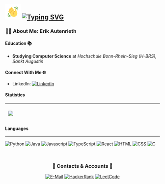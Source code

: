 ## <img src="wave.gif" width="50px"> [![Typing SVG](https://readme-typing-svg.herokuapp.com?color=%2336BCF7&size=21&lines=Hello+and+welcome+to+my+profile)](https://git.io/typing-svg)

### 👨‍💻 About Me: Erik Autenrieth

#### Education 📚
- **Studying Computer Science** at *Hochschule Bonn-Rhein-Sieg (H-BRS), Sankt Augustin*

#### Connect With Me 🌐
- LinkedIn: [![LinkedIn](https://img.shields.io/badge/-Erik_Autenrieth-blue?style=flat&logo=LinkedIn&logoColor=white)](https://www.linkedin.com/in/erik-autenrieth-b603a114a/)





#### Statistics 
___
<!--
<a href="https://github.com/Datamics-Webinar">
  <img align="center" src="https://github-readme-stats.vercel.app/api?username=mastercheef&show_icons=true&theme=dark" />
</a>
[![Top Langs](https://github-readme-stats.vercel.app/api/top-langs/?username=mastercheef&theme=dark)](https://github.com/mastercheef/github-readme-stats)
   <p align="center">
   <!-- https://github.com/anuraghazra/github-readme-stats#deploy-on-your-own-vercel-instance 


  
  <div style="display: flex; justify-content: center;">
  <div style="flex: 1; padding: 10px;">
    <a href="#">
      <img src="https://github-readme-stats.vercel.app/api?username=ErikAutenrieth&count_private=true&show_icons=true&theme=prussian">
    </a>
  </div>
 </div>
  -->
<div style="flex: 1; padding: 10px;">
    <a href="#">
      <img src="https://github-readme-stats.vercel.app/api/top-langs/?username=ErikAutenrieth&layout=compact&theme=prussian&langs_count=1000">
    </a>
  </div>

 



#### Languages
___
 
 
 <p align="left">
  
  <img height="50px" src="https://cdn3.iconfinder.com/data/icons/logos-and-brands-adobe/512/267_Python-512.png" title="Python">
  <img height="50px" src="https://cdn4.iconfinder.com/data/icons/logos-and-brands/512/181_Java_logo_logos-512.png" title="Java">
  <img height="50px" src="https://icon-library.com/images/javascript-icon-png/javascript-icon-png-23.jpg" title="Javascript">
  <img height="50px" src="https://cdn.iconscout.com/icon/free/png-256/typescript-1174965.png" title="TypeScript">
  <img height="50px" src="https://upload.wikimedia.org/wikipedia/commons/a/a7/React-icon.svg" title="React">
  <img height="50px" src="https://cdn.pixabay.com/photo/2017/08/05/11/16/logo-2582748_960_720.png" title="HTML">
  <img height="50px" src="https://cdn.pixabay.com/photo/2017/08/05/11/16/logo-2582747_960_720.png" title="CSS">

  <img height="50px" src="https://cdn.icon-icons.com/icons2/2415/PNG/512/c_original_logo_icon_146611.png" title="C">
 </p>



<br>  
 
  <h3 align="center"> 📝 Contacts & Accounts 📝</h4>

  
<p align="center">
  <a href="#"> <img height="25px" src="https://shields.io/badge/E--Mail-e.aut21%40gmail.com-blue?logo=gmail&style=for-the-badge" title="E-Mail"></a>
  <a href="https://www.hackerrank.com/profile/e_aut"> <img height="25px" src="https://shields.io/badge/HackerRank-%40e__aut-blue?logo=hackerrank&style=for-the-badge" title="HackerRank" target="_blank"></a>
  <a href="https://leetcode.com/ErikAut/"> <img height="25px" src="https://shields.io/badge/LeetCode-ErikAut-blue?logo=leetcode&style=for-the-badge" title="LeetCode" target="_blank"></a>
</p>

















<!--

<a href="https://leetcode.com/ErikAut/"> <img height="25px" src="https://shields.io/badge/LeetCode-xMinhx-blue?logo=leetcode&style=for-the-badge" title="LeetCode" target="_blank"></a>




![Snake animation](https://github.com/AdrianoEscarabote/AdrianoEscarabote/blob/output/github-contribution-grid-snake.svg)


<!--
[![Top Langs](https://github-readme-stats.vercel.app/api/top-langs/?username=mastercheef&layout=compact)](https://github.com/mastercheef/github-readme-stats)
-->

<!--
**Mastercheef/Mastercheef** is a ✨ _special_ ✨ repository because its `README.md` (this file) appears on your GitHub profile.

Here are some ideas to get you started:

- 🔭 I’m currently working on ...
- 🌱 I’m currently learning ...
- 👯 I’m looking to collaborate on ...
- 🤔 I’m looking for help with ...
- 💬 Ask me about ...
- 📫 How to reach me: ...
- 😄 Pronouns: ...
- ⚡ Fun fact: ...
-->
